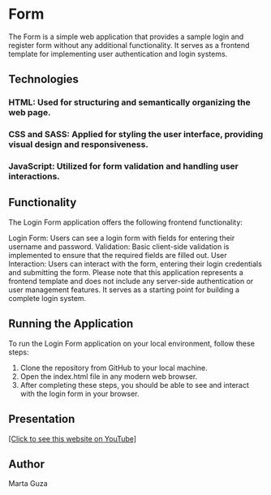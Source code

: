 # Form
The Form is a simple web application that provides a sample login and register form without any additional functionality. It serves as a frontend template for implementing user authentication and login systems.

## Technologies

### HTML: Used for structuring and semantically organizing the web page.
### CSS and SASS: Applied for styling the user interface, providing visual design and responsiveness.
### JavaScript: Utilized for form validation and handling user interactions.

## Functionality
The Login Form application offers the following frontend functionality:

Login Form: Users can see a login form with fields for entering their username and password.
Validation: Basic client-side validation is implemented to ensure that the required fields are filled out.
User Interaction: Users can interact with the form, entering their login credentials and submitting the form.
Please note that this application represents a frontend template and does not include any server-side authentication or user management features. It serves as a starting point for building a complete login system.

## Running the Application
To run the Login Form application on your local environment, follow these steps:

1. Clone the repository from GitHub to your local machine.
2. Open the index.html file in any modern web browser.
3. After completing these steps, you should be able to see and interact with the login form in your browser.

## Presentation
[[Click to see this website on YouTube]](https://youtu.be/ysVUUhuYFog)

## Author
Marta Guza
